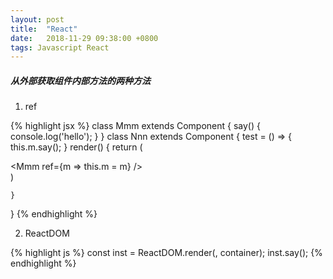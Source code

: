 ```yaml
---
layout: post
title:  "React"
date:   2018-11-29 09:38:00 +0800
tags: Javascript React
---
```


##### 从外部获取组件内部方法的两种方法

1. ref

{% highlight jsx %}
class Mmm extends Component {
    say() {
        console.log('hello');
    }
}
class Nnn extends Component {
    test = () => {
        this.m.say();
    }
    render() {
        return (
            <div><Mmm ref={m => this.m = m} /></div>
        )

    }
}
{% endhighlight %}

2. ReactDOM

{% highlight js %}
const inst = ReactDOM.render(<Mmm />, container);
inst.say();
{% endhighlight %}
